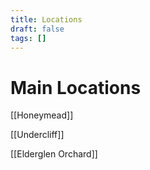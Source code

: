 ```yaml
---
title: Locations
draft: false
tags: []
---
```

# Main Locations

[[Honeymead]]

[[Undercliff]]

[[Elderglen Orchard]]